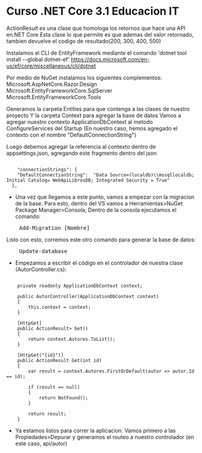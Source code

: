 # Curso .NET Core 3.1 Educacion IT

ActionResult es una clase que homologa los retornos que hace una API en.NET Core
Esta clase lo que permite es que ademas del valor retornado, tambien devuelve el codigo de resultado(200, 300, 400, 500)

Instalamos el CLI de EntityFramework mediante el comando 'dotnet tool install --global dotnet-ef'
https://docs.microsoft.com/en-us/ef/core/miscellaneous/cli/dotnet

Por medio de NuGet instalamos los siguientes complementos:
Microsoft.AspNetCore.Razor.Design
Microsoft.EntityFrameworkCore.SqlServer
Microsoft.EntityFrameworkCore.Tools

Generamos la carpeta Entities para que contenga a las clases de nuestro proyecto
Y la carpeta Context para agregar la base de datos
Vamos a agregar nuestro contexto ApplicationDbContext al metodo ConfigureServices del Startup
(En nuestro caso, hemos agregado el contexto con el nombre "DefaultConnectionString")

Luego debemos agregar la referencia al contexto dentro de appsettings.json, agregando este fragmento dentro del json
<pre><code>
	"connectionStrings": {
    "DefaultConnectionString":  "Data Source=(localdb)\\mssqllocaldb; Initial Catalog= WebApiLibrosDB; Integrated Security = True"
  },
</code></pre>

* Una vez que llegamos a este punto, vamos a empezar con la migracion de la base.
Para esto, dentro del VS vamos a Herramientas>NuGet Package Manager>Consola; Dentro de la consola ejecutamos el comando:
<pre>
	Add-Migration [Nombre]
</pre>
Listo con esto, corremos este otro comando para generar la base de datos:
<pre>
	Update-database
</pre>

* Empezamos a escribir el código en el controlador de nuestra clase (AutorController.cs):
<pre><code>
    private readonly ApplicationDbContext context;

    public AutorController(ApplicationDbContext context)
    {
        this.context = context;
    }

    [HttpGet]
    public ActionResult<IEnumerable<Autor>> Get()
    {
        return context.Autores.ToList();
    }

    [HttpGet("{id}")]
    public ActionResult<Autor> Get(int id)
    {
        var result = context.Autores.FirstOrDefault(autor => autor.Id == id);

        if (result == null)
        {
            return NotFound();
        }

        return result;
    }
</code></pre>

* Ya estamos listos para correr la aplicacion. 
Vamos primero a las Propiedades>Depurar y generamos el routeo a nuestro controlador (en este caso, api/autor)
